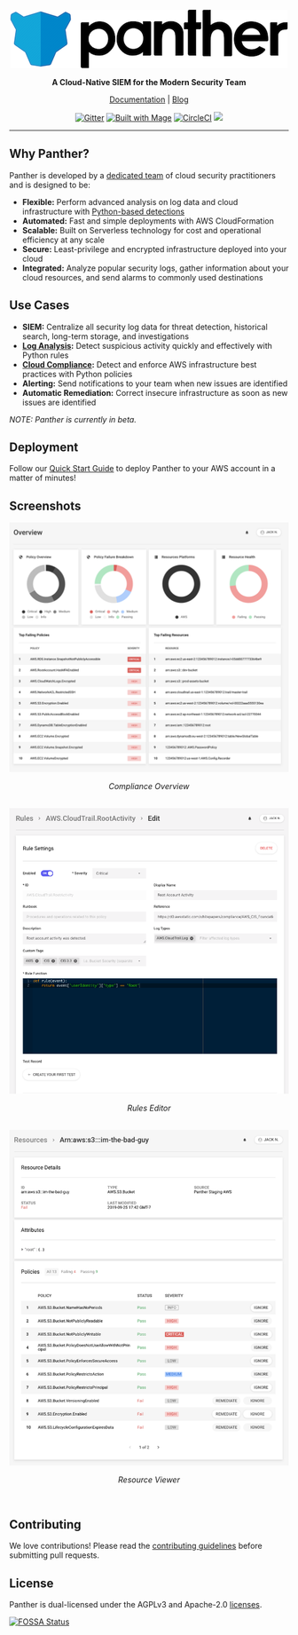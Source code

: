 <p align="center">
  <a href="https://www.runpanther.io"><img src="docs/img/logo-banner.png" alt="Panther Logo"/></a>
</p>

<p align="center">
  <b>A Cloud-Native SIEM for the Modern Security Team</b>
</p>

<p align="center">
  <a href="https://docs.runpanther.io">Documentation</a> |
  <a href="https://blog.runpanther.io">Blog</a>
</p>

<p align="center">
  <a href="https://gitter.im/runpanther/community?utm_source=badge&utm_medium=badge&utm_campaign=pr-badge"><img src="https://badges.gitter.im/runpanther/community.svg" alt="Gitter"/></a>
  <a href="https://magefile.org"><img src="https://magefile.org/badge.svg" alt="Built with Mage"/></a>
  <a href="https://circleci.com/gh/panther-labs/panther"><img src="https://circleci.com/gh/panther-labs/panther.svg?style=svg" alt="CircleCI"/></a>
  <a href="https://app.fossa.com/projects/git%2Bgithub.com%2Fpanther-labs%2Fpanther?ref=badge_shield" alt="FOSSA Status"><img src="https://app.fossa.com/api/projects/git%2Bgithub.com%2Fpanther-labs%2Fpanther.svg?type=shield"/></a>
</p>

---

## Why Panther?

Panther is developed by a [dedicated team](https://runpanther.io/about/) of cloud security practitioners and is designed to be:

- **Flexible:** Perform advanced analysis on log data and cloud infrastructure with [Python-based detections](https://github.com/panther-labs/panther-analysis)
- **Automated:** Fast and simple deployments with AWS CloudFormation
- **Scalable:** Built on Serverless technology for cost and operational efficiency at any scale
- **Secure:** Least-privilege and encrypted infrastructure deployed into your cloud
- **Integrated:** Analyze popular security logs, gather information about your cloud resources, and send alarms to commonly used destinations

## Use Cases

- **SIEM:** Centralize all security log data for threat detection, historical search, long-term storage, and investigations
- **[Log Analysis](https://runpanther.io/log-analysis):** Detect suspicious activity quickly and effectively with Python rules
- **[Cloud Compliance](https://runpanther.io/compliance/):** Detect and enforce AWS infrastructure best practices with Python policies
- **Alerting:** Send notifications to your team when new issues are identified
- **Automatic Remediation:** Correct insecure infrastructure as soon as new issues are identified

_NOTE: Panther is currently in beta._

## Deployment

Follow our [Quick Start Guide](https://docs.runpanther.io/quick-start) to deploy Panther to your AWS account in a matter of minutes!

## Screenshots

<img src="docs/img/compliance-overview.png" alt="Compliance Overview"/>
<p align="center"><i>Compliance Overview</i></p>
<br />

<img src="docs/img/rules-editor.png" alt="Rules Editor"/>
<p align="center"><i>Rules Editor</i></p>
<br />

<img src="docs/img/resource-viewer.png" alt="Resource Viewer"/>
<p align="center"><i>Resource Viewer</i></p>
<br />

## Contributing

We love contributions! Please read the [contributing guidelines](https://github.com/panther-labs/panther/blob/master/docs/CONTRIBUTING.md) before submitting pull requests.

## License

Panther is dual-licensed under the AGPLv3 and Apache-2.0 [licenses](https://github.com/panther-labs/panther/blob/master/LICENSE).

[![FOSSA Status](https://app.fossa.com/api/projects/git%2Bgithub.com%2Fpanther-labs%2Fpanther.svg?type=large)](https://app.fossa.com/projects/git%2Bgithub.com%2Fpanther-labs%2Fpanther?ref=badge_large)
